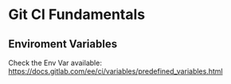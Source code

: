 # Git CI Fundamentals
## Enviroment Variables
Check the Env Var available:    
https://docs.gitlab.com/ee/ci/variables/predefined_variables.html
```yml

```
